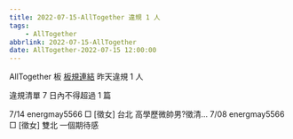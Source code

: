 ```yaml
---
title: 2022-07-15-AllTogether 違規 1 人
tags:
    - AllTogether
abbrlink: 2022-07-15-AllTogether
date: AllTogether-2022-07-15 12:00:00
---
```

AllTogether 板 [板規連結](https://www.ptt.cc/bbs/AllTogether/M.1643211430.A.5FB.html)
昨天違規 1 人
<!-- more -->

違規清單
7 日內不得超過 1 篇

7/14 energmay5566 □ [徵女] 台北 高學歷微帥男?徵清…
7/08 energmay5566 □ [徵女] 雙北 一個期待感